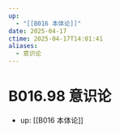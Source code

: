 ```yaml
---
up:
  - "[[B016 本体论]]"
date: 2025-04-17
ctime: 2025-04-17T14:01:41
aliases:
  - 意识论
---
```


# B016.98 意识论

- up: [[B016 本体论]]
